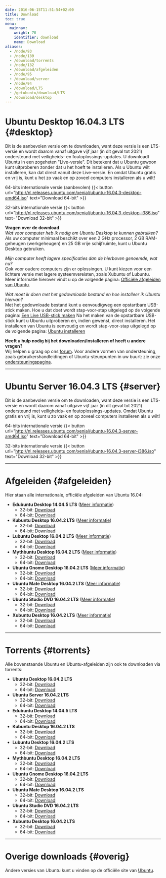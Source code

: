 ```yaml
---
date: 2016-06-15T11:51:54+02:00
title: Download
toc: true
menu:
  mainnav:
    weight: 70
    identifier: download
    name: Download
aliases:
  - /node/93
  - /node/139
  - /download/torrents
  - /node/132
  - /download/afgeleiden
  - /node/95
  - /download/server
  - /node/94
  - /download/LTS
  - /getubuntu/download/LTS
  - /download/desktop
---
```


# Ubuntu Desktop 16.04.3 LTS {#desktop}
Dit is de aanbevolen versie om te downloaden, want deze versie is een LTS-versie en wordt daarom vanaf uitgave vijf jaar (in dit geval tot 2021) ondersteund met veiligheids- en foutoplossings-updates.
U downloadt Ubuntu in een zogeheten "Live-versie". Dit betekent dat u Ubuntu gewoon kunt uitproberen zonder dat u het hoeft te installeren. Als u Ubuntu wilt installeren, kan dat direct vanuit deze Live-versie. En omdat Ubuntu gratis en vrij is, kunt u het zo vaak en op zoveel computers installeren als u wilt!


64-bits internationale versie (aanbevolen) {{< button url="http://nl.releases.ubuntu.com/xenial/ubuntu-16.04.3-desktop-amd64.iso" text="Download 64-bit" >}}

32-bits internationale versie {{< button url="http://nl.releases.ubuntu.com/xenial/ubuntu-16.04.3-desktop-i386.iso" text="Download 32-bit" >}}

**Vragen over de download**  
_Wat voor computer heb ik nodig om Ubuntu Desktop te kunnen gebruiken?_  
Als uw computer minimaal beschikt over een 2 GHz processor, 2 GB RAM-geheugen (werkgeheugen) en 25 GB vrije schijfruimte, kunt u Ubuntu Desktop gebruiken.

_Mijn computer heeft lagere specificaties dan de hierboven genoemde, wat nu?_  
Ook voor oudere computers zijn er oplossingen. U kunt kiezen voor een lichtere versie met lagere systeemvereisten, zoals Xubuntu of Lubuntu. Meer informatie hierover vindt u op de volgende pagina: [Officiële afgeleiden van Ubuntu](/afgeleiden).

_Wat moet ik doen met het gedownloade bestand en hoe installeer ik Ubuntu hiervan?_  
Met het gedownloade bestand kunt u eenvoudigweg een opstartbare USB-stick maken. Hoe u dat doet wordt stap-voor-stap uitgelegd op de volgende pagina: [Een Live USB-stick maken](http://wiki.ubuntu-nl.org/InstallatieLiveUSB)
Na het maken van de opstartbare USB-stick kunt u Ubuntu uitproberen en, indien gewenst, direct installeren. Het installeren van Ubuntu is eenvoudig en wordt stap-voor-stap uitgelegd op de volgende pagina: [Ubuntu installeren](http://wiki.ubuntu-nl.org/InstallatieDesktop)

**Heeft u hulp nodig bij het downloaden/installeren of heeft u andere vragen?**  
Wij helpen u graag op ons [forum](https://forum.ubuntu-nl.org/). Voor andere vormen van ondersteuning, zoals gebruikershandleidingen of Ubuntu-steunpunten in uw buurt: zie onze [ondersteuningspagina](/ondersteuning).

-----
# Ubuntu Server 16.04.3 LTS {#server}
Dit is de aanbevolen versie om te downloaden, want deze versie is een LTS-versie en wordt daarom vanaf uitgave vijf jaar (in dit geval tot 2021) ondersteund met veiligheids- en foutoplossings-updates.
Omdat Ubuntu gratis en vrij is, kunt u zo vaak en op zoveel computers installeren als u wilt!

64-bits internationale versie {{< button url="http://nl.releases.ubuntu.com/xenial/ubuntu-16.04.3-server-amd64.iso" text="Download 64-bit" >}}

32-bits internationale versie {{< button url="http://nl.releases.ubuntu.com/xenial/ubuntu-16.04.3-server-i386.iso" text="Download 32-bit" >}}

-----
# Afgeleiden {#afgeleiden}
Hier staan alle internationale, officiële afgeleiden van Ubuntu 16.04:

- **Edubuntu Desktop 14.04.5 LTS** ([Meer informatie](/edubuntu))
  - 32-bit: [Download](http://cdimage.ubuntu.com/edubuntu/releases/14.04.5/release/edubuntu-14.04.5-dvd-i386.iso)
  - 64-bit: [Download](http://cdimage.ubuntu.com/edubuntu/releases/14.04.5/release/edubuntu-14.04.5-dvd-amd64.iso)
- **Kubuntu Desktop 16.04.2 LTS** ([Meer informatie](/kubuntu))
  - 32-bit: [Download](http://cdimage.ubuntu.com/kubuntu/releases/16.04.2/release/kubuntu-16.04.2-desktop-i386.iso)
  - 64-bit: [Download](http://cdimage.ubuntu.com/kubuntu/releases/16.04.2/release/kubuntu-16.04.2-desktop-amd64.iso)
- **Lubuntu Desktop 16.04.2 LTS** ([Meer informatie](/lubuntu))
  - 32-bit: [Download](http://cdimage.ubuntu.com/lubuntu/releases/16.04.2/release/lubuntu-16.04.2-desktop-i386.iso)
  - 64-bit: [Download](http://cdimage.ubuntu.com/lubuntu/releases/16.04.2/release/lubuntu-16.04.2-desktop-amd64.iso)
- **Mythbuntu Desktop 16.04.2 LTS** ([Meer informatie](/mythbuntu))
  - 32-bit: [Download](http://cdimage.ubuntu.com/mythbuntu/releases/16.04.2/release/mythbuntu-16.04.2-desktop-i386.iso)
  - 64-bit: [Download](http://cdimage.ubuntu.com/mythbuntu/releases/16.04.2/release/mythbuntu-16.04.2-desktop-amd64.iso)
- **Ubuntu Gnome Desktop 16.04.2 LTS** ([Meer informatie](/ubuntu-gnome))
  - 32-bit: [Download](http://cdimage.ubuntu.com/ubuntu-gnome/releases/16.04.2/release/ubuntu-gnome-16.04.2-desktop-i386.iso)
  - 64-bit: [Download](http://cdimage.ubuntu.com/ubuntu-gnome/releases/16.04.2/release/ubuntu-gnome-16.04.2-desktop-amd64.iso)
- **Ubuntu Mate Desktop 16.04.2 LTS** ([Meer informatie](/ubuntu-mate))
  - 32-bit: [Download](http://cdimage.ubuntu.com/ubuntu-mate/releases/16.04.2/release/ubuntu-mate-16.04.2-desktop-i386.iso)
  - 64-bit: [Download](http://cdimage.ubuntu.com/ubuntu-mate/releases/16.04.2/release/ubuntu-mate-16.04.2-desktop-amd64.iso)
- **Ubuntu Studio DVD 16.04.2 LTS** ([Meer informatie](/ubuntu-studio))
  - 32-bit: [Download](http://cdimage.ubuntu.com/ubuntustudio/releases/16.04.2/release/ubuntustudio-16.04.2-dvd-i386.iso)
  - 64-bit: [Download](http://cdimage.ubuntu.com/ubuntustudio/releases/16.04.2/release/ubuntustudio-16.04.2-dvd-amd64.iso)
- **Xubuntu Desktop 16.04.2 LTS** ([Meer informatie](/xubuntu))
  - 32-bit: [Download](http://cdimage.ubuntu.com/xubuntu/releases/16.04.2/release/xubuntu-16.04.2-desktop-i386.iso)
  - 64-bit: [Download](http://cdimage.ubuntu.com/xubuntu/releases/16.04.2/release/xubuntu-16.04.2-desktop-amd64.iso)

-----
# Torrents {#torrents}

Alle bovenstaande Ubuntu en Ubuntu-afgeleiden zijn ook te downloaden via torrents:

- **Ubuntu Desktop 16.04.2 LTS**
  - 32-bit: [Download](http://nl.releases.ubuntu.com/xenial/ubuntu-16.04.2-desktop-i386.iso.torrent)
  - 64-bit: [Download](http://nl.releases.ubuntu.com/xenial/ubuntu-16.04.2-desktop-amd64.iso.torrent)
- **Ubuntu Server 16.04.2 LTS**
  - 32-bit: [Download](http://nl.releases.ubuntu.com/xenial/ubuntu-16.04.2-server-i386.iso.torrent)
  - 64-bit: [Download](http://nl.releases.ubuntu.com/xenial/ubuntu-16.04.2-server-amd64.iso.torrent)
- **Edubuntu Desktop 14.04.5 LTS**
  - 32-bit: [Download](http://cdimage.ubuntu.com/edubuntu/releases/14.04.5/release/edubuntu-14.04.5-dvd-i386.iso.torrent)
  - 64-bit: [Download](http://cdimage.ubuntu.com/edubuntu/releases/14.04.5/release/edubuntu-14.04.5-dvd-amd64.iso.torrent)
- **Kubuntu Desktop 16.04.2 LTS**
  - 32-bit: [Download](http://cdimage.ubuntu.com/kubuntu/releases/16.04.2/release/kubuntu-16.04.2-desktop-i386.iso.torrent)
  - 64-bit: [Download](http://cdimage.ubuntu.com/kubuntu/releases/16.04.2/release/kubuntu-16.04.2-desktop-amd64.iso.torrent)
- **Lubuntu Desktop 16.04.2 LTS**
  - 32-bit: [Download](http://cdimage.ubuntu.com/lubuntu/releases/16.04.2/release/lubuntu-16.04.2-desktop-i386.iso.torrent)
  - 64-bit: [Download](http://cdimage.ubuntu.com/lubuntu/releases/16.04.2/release/lubuntu-16.04.2-desktop-amd64.iso.torrent)
- **Mythbuntu Desktop 16.04.2 LTS**
  - 32-bit: [Download](http://cdimage.ubuntu.com/mythbuntu/releases/16.04.2/release/mythbuntu-16.04.2-desktop-i386.iso.torrent)
  - 64-bit: [Download](http://cdimage.ubuntu.com/mythbuntu/releases/16.04.2/release/mythbuntu-16.04.2-desktop-amd64.iso.torrent)
- **Ubuntu Gnome Desktop 16.04.2 LTS**
  - 32-bit: [Download](http://cdimage.ubuntu.com/ubuntu-gnome/releases/16.04.2/release/ubuntu-gnome-16.04.2-desktop-i386.iso.torrent)
  - 64-bit: [Download](http://cdimage.ubuntu.com/ubuntu-gnome/releases/16.04.2/release/ubuntu-gnome-16.04.2-desktop-amd64.iso.torrent)
- **Ubuntu Mate Desktop 16.04.2 LTS**
  - 32-bit: [Download](http://cdimage.ubuntu.com/ubuntu-mate/releases/16.04.2/release/ubuntu-mate-16.04.2-desktop-i386.iso.torrent)
  - 64-bit: [Download](http://cdimage.ubuntu.com/ubuntu-mate/releases/16.04.2/release/ubuntu-mate-16.04.2-desktop-amd64.iso.torrent)
- **Ubuntu Studio DVD 16.04.2 LTS**
  - 32-bit: [Download](http://cdimage.ubuntu.com/ubuntustudio/releases/16.04.2/release/ubuntustudio-16.04.2-dvd-i386.iso.torrent)
  - 64-bit: [Download](http://cdimage.ubuntu.com/ubuntustudio/releases/16.04.2/release/ubuntustudio-16.04.2-dvd-amd64.iso.torrent)
- **Xubuntu Desktop 16.04.2 LTS**
  - 32-bit: [Download](http://cdimage.ubuntu.com/xubuntu/releases/16.04.2/release/xubuntu-16.04.2-desktop-i386.iso.torrent)
  - 64-bit: [Download](http://cdimage.ubuntu.com/xubuntu/releases/16.04.2/release/xubuntu-16.04.2-desktop-amd64.iso.torrent)


-----
# Overige downloads {#overig}

Andere versies van Ubuntu kunt u vinden op de officiële site van [Ubuntu](https://www.ubuntu.com/download).
